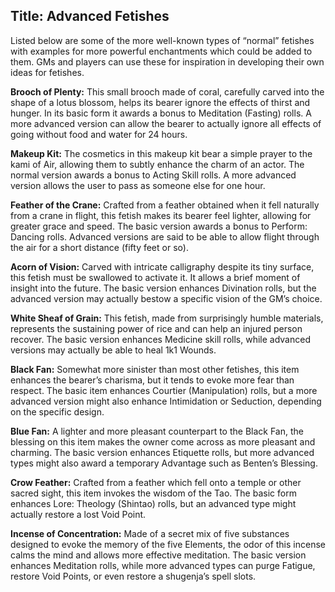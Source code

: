 Title: Advanced Fetishes
---
Listed below are some of the more well-known types of “normal” fetishes with examples for more powerful enchantments which could be added to them. GMs and players can use these for inspiration in developing their own ideas for fetishes.

<strong>Brooch of Plenty:</strong> This small brooch made of coral, carefully carved into the shape of a lotus blossom, helps its bearer ignore the effects of thirst and hunger. In its basic form it awards a bonus to Meditation (Fasting) rolls. A more advanced version can allow the bearer to actually ignore all effects of going without food and water for 24 hours.

<strong>Makeup Kit:</strong> The cosmetics in this makeup kit bear a simple prayer to the kami of Air, allowing them to subtly enhance the charm of an actor. The normal version awards a bonus to Acting Skill rolls. A more advanced version allows the user to pass as someone else for one hour.

<strong>Feather of the Crane:</strong> Crafted from a feather obtained when it fell naturally from a crane in flight, this fetish makes its bearer feel lighter, allowing for greater grace and speed. The basic version awards a bonus to Perform: Dancing rolls. Advanced versions are said to be able to allow flight through the air for a short distance (fifty feet or so).

<strong>Acorn of Vision:</strong> Carved with intricate calligraphy despite its tiny surface, this fetish must be swallowed to activate it. It allows a brief moment of insight into the future. The basic version enhances Divination rolls, but the advanced version may actually bestow a specific vision of the GM’s choice.

<strong>White Sheaf of Grain:</strong> This fetish, made from surprisingly humble materials, represents the sustaining power of rice and can help an injured person recover. The basic version enhances Medicine skill rolls, while advanced versions may actually be able to heal 1k1 Wounds.

<strong>Black Fan:</strong> Somewhat more sinister than most other fetishes, this item enhances the bearer’s charisma, but it tends to evoke more fear than respect. The basic item enhances Courtier (Manipulation) rolls, but a more advanced version might also enhance Intimidation or Seduction, depending on the specific design.

<strong>Blue Fan:</strong> A lighter and more pleasant counterpart to the Black Fan, the blessing on this item makes the owner come across as more pleasant and charming. The basic version enhances Etiquette rolls, but more advanced types might also award a temporary Advantage such as Benten’s Blessing.

<strong>Crow Feather:</strong> Crafted from a feather which fell onto a temple or other sacred sight, this item invokes the wisdom of the Tao. The basic form enhances Lore: Theology (Shintao) rolls, but an advanced type might actually restore a lost Void Point.

<strong>Incense of Concentration:</strong> Made of a secret mix of five substances designed to evoke the memory of the five Elements, the odor of this incense calms the mind and allows more effective meditation. The basic version enhances Meditation rolls, while more advanced types can purge Fatigue, restore Void Points, or even restore a shugenja’s spell slots.

